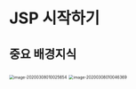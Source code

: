 

# JSP 시작하기

## 중요 배경지식

<img src="배경지식.assets/image-20200308010025654.png" alt="image-20200308010025654" style="zoom:50%;" />

<img src="배경지식.assets/image-20200308010046369.png" alt="image-20200308010046369" style="zoom:50%;" />

